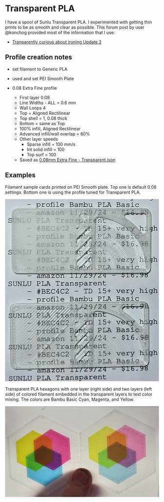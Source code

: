 # Transparent PLA

I have a spool of Sunlu Transparent PLA. I experimented with getting
thin prints to be as smooth and clear as possible. This forum post by
user @konchog provided most of the information that I use:
- [Tranparently curious about ironing Update 2](https://forum.bambulab.com/t/transparently-curious-about-ironing/8930/8)

## Profile creation notes

- set filament to Generic PLA
- used and set PEI Smooth Plate

- 0.08 Extra Fine profile
  - First layer 0.08
  - Line Widths - ALL = 0.6 mm
  - Wall Loops 4
  - Top = Aligned Rectilinear
  - Top shell = 1, 0.08 thick
  - Bottom = same as Top
  - 100% infill, Aligned Rectilinear
  - Advanced infill/wall overlap = 60%
  - Other layer speeds
    - Sparse infill = 100 mm/s
    - Int solid infill = 100
    - Top surf = 100
  - Saved as [0.08mm Extra Fine - Transparent.json](../profiles/bambu/process/0.08mm%20Extra%20Fine%20-%20Transparent.json)

## Examples

Filament sample cards printed on PEI Smooth plate. Top one is
default 0.08 settings. Bottom one is using the profile tuned for
Transparent PLA.

![Transparent PLA sample cards](../images/transparent_before_after.png)

Transparent PLA hexagons with one layer (right side) and two layers
(left side) of colored filament embedded in the transparent layers to
test color mixing. The colors are Bambu Basic Cyan, Magenta, and Yellow.

![Transparent PLA sample cards](../images/transparent_with_cmy.png)
